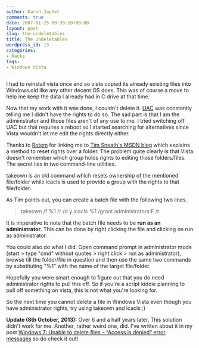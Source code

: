 ```yaml
---
author: Karun Japhet
comments: true
date: 2007-01-25 00:39:10+00:00
layout: post
slug: the-undeletables
title: The Undeletables
wordpress_id: 13
categories:
- Hacks
tags:
- Windows Vista
---
```


I had to reinstall vista once and so vista copied its already existing files into Windows.old like any other decent OS does. This was of course a move to help me keep the data I already had in C drive at that time.

Now that my work with it was done, I couldn't delete it. [UAC](http://en.wikipedia.org/wiki/User_Account_Control) was constantly telling me I didn't have the rights to do so. The sad part is that I am the administrator and those files aren't of any use to me. I tried switching off UAC but that requires a reboot so I started searching for alternatives since Vista wouldn't let me edit the rights directly either.

Thanks to [Rotem](http://msghelp.net/member.php?action=profile&uid=2577) for linking me to [Tim Sneath's MSDN blog](http://blogs.msdn.com/tims/) which explains a method to reset rights over a folder.
The problem quite clearly is that Vista doesn't remember which group holds rights to editing those folders/files.
The secret lies in two command-line utilities.

takeown is an old command which resets ownership of the mentioned file/folder while icacls is used to provide a group with the rights to that file/folder.

As Tim points out, you can create a batch file with the following two lines.


<blockquote>takeown /f %1 /r /d y
icacls %1 /grant administrators:F /t</blockquote>


It is imperative to note that the batch file needs to be **run as an administrator**. This can be done by right clicking the file and clicking on run as administrator.

You could also do what I did. Open command prompt in administrator mode (start > type "cmd" without quotes > right click > run as administrator), browse till the folder/file in question and then use the same two commands by substituting "%1" with the name of the target file/folder.

Hopefully you were smart enough to figure out that you do need administrator rights to pull this off. So if you're a script kiddie planning to pull off something on vista, this is not what you're looking for.

So the next time you cannot delete a file in Windows Vista even though you have administrator rights, try using takeown and icacls ;)

**Update (8th October, 2013):** Over 6 and a half years later, This solution didn't work for me. Another, rather weird one, did. I've written about it in my post [Windows 7: Unable to delete files – “Access is denied” error messages](http://blog.karun.me/blog/2013/10/08/windows-7-unable-to-delete-files-access-is-denied-error-messages/) so do check it out!

